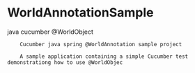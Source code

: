 # WorldAnnotationSample
java cucumber @WorldObject


        Cucumber java spring @WorldAnnotation sample project

        A sample application containing a simple Cucumber test demonstrationg how to use @WorldObjec
